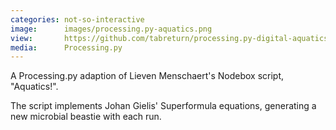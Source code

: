 ```yaml
---
categories: not-so-interactive
image:      images/processing.py-aquatics.png
view:       https://github.com/tabreturn/processing.py-digital-aquatics
media:      Processing.py
---
```

A Processing.py adaption of Lieven Menschaert's Nodebox script, "Aquatics!".

The script implements Johan Gielis' Superformula equations, generating a new
microbial beastie with each run.
